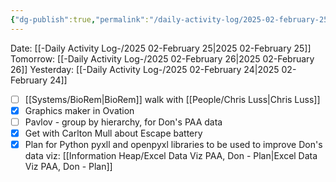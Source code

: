 ```yaml
---
{"dg-publish":true,"permalink":"/daily-activity-log/2025-02-february-25/","noteIcon":"","created":"2025-05-20T09:18:15.499-05:00"}
---
```


Date: [[-Daily Activity Log-/2025 02-February 25\|2025 02-February 25]]
Tomorrow: [[-Daily Activity Log-/2025 02-February 26\|2025 02-February 26]]
Yesterday: [[-Daily Activity Log-/2025 02-February 24\|2025 02-February 24]]

- [ ] [[Systems/BioRem\|BioRem]] walk with [[People/Chris Luss\|Chris Luss]]
- [x] Graphics maker in Ovation
- [ ] Pavlov - group by hierarchy, for Don's PAA data
- [x] Get with Carlton Mull about Escape battery
- [x] Plan for Python pyxll and openpyxl libraries to be used to improve Don's data viz: [[Information Heap/Excel Data Viz PAA, Don - Plan\|Excel Data Viz PAA, Don - Plan]]
